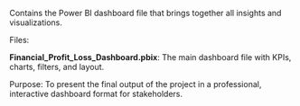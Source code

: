 Contains the Power BI dashboard file that brings together all insights and visualizations.

Files:

**Financial_Profit_Loss_Dashboard.pbix**: The main dashboard file with KPIs, charts, filters, and layout.

Purpose:
To present the final output of the project in a professional, interactive dashboard format for stakeholders.


